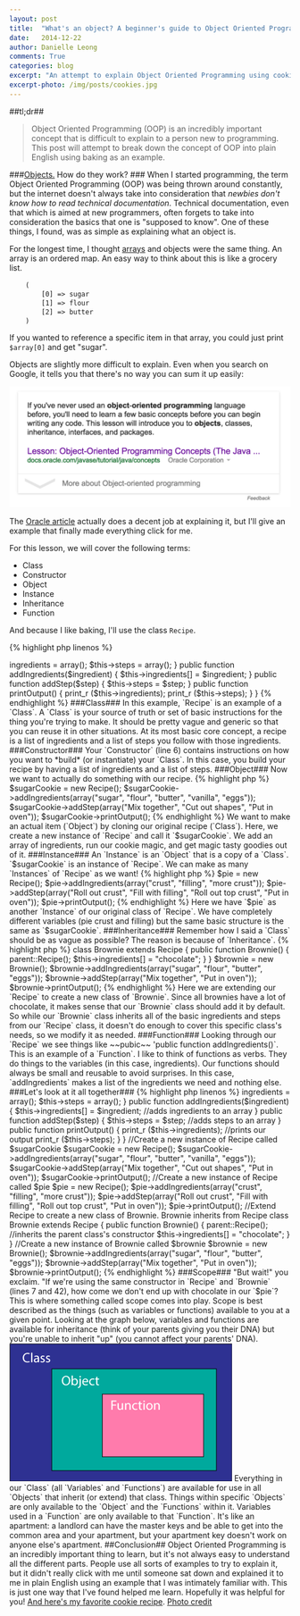 ```yaml
---
layout: post
title:  "What's an object? A beginner's guide to Object Oriented Programming"
date:   2014-12-22
author: Danielle Leong
comments: True
categories: blog
excerpt: "An attempt to explain Object Oriented Programming using cookies, pies, and brownies." 
excerpt-photo: /img/posts/cookies.jpg
---
```


##tl;dr##
>Object Oriented Programming (OOP) is an incredibly important concept that is difficult to explain to a person new to programming. This post will attempt to break down the concept of OOP into plain English using baking as an example. 

###<a href="/img/posts/magnets.jpg">Objects.</a> How do they work? ###
When I started programming, the term Object Oriented Programming (OOP) was being thrown around constantly, but the internet doesn't always take into consideration that *newbies don't know how to read technical documentation*. Technical documentation, even that which is aimed at new programmers, often forgets to take into consideration the basics that one is "supposed to know". One of these things, I found, was as simple as explaining what an object is. 

For the longest time, I thought <a href="http://php.net/manual/en/language.types.array.php">arrays</a> and objects were the same thing. An array is an ordered map. An easy way to think about this is like a grocery list. 

``` Array
    (
        [0] => sugar
        [1] => flour
        [2] => butter
    )
```

If you wanted to reference a specific item in that array, you could just print `$array[0]` and get "sugar". 
 
Objects are slightly more difficult to explain. Even when you search on Google, it tells you that there's no way you can sum it up easily: 

<img src="/img/posts/ooo.png" alt="Thanks, Google"/>

The <a href="http://docs.oracle.com/javase/tutorial/java/concepts/object.html">Oracle article</a> actually does a decent job at explaining it, but I'll give an example that finally made everything click for me. 

For this lesson, we will cover the following terms: 

* Class
* Constructor
* Object
* Instance 
* Inheritance
* Function

And because I like baking, I'll use the class `Recipe`.


{% highlight php linenos %}
<? php
class Recipe {
	protected $ingredients;
	protected $steps;

	public function Recipe() {
		$this->ingredients = array();
		$this->steps = array();
	}

	public function addIngredients($ingredient) {
		$this->ingredients[] = $ingredient;
	}

	public function addStep($step) {
		$this->steps = $step;
	}

	public function printOutput() {
		print_r ($this->ingredients);
		print_r ($this->steps);
	}
}

{% endhighlight %}


###Class###
In this example, `Recipe` is an example of a `Class`. A `Class` is your source of truth or set of basic instructions for the thing you're trying to make. It should be pretty vague and generic so that you can reuse it in other situations. At its most basic core concept, a recipe is a list of ingredients and a list of steps you follow with those ingredients. 

###Constructor###
Your `Constructor` (line 6) contains instructions on how you want to *build* (or instantiate) your `Class`. In this case, you build your recipe by having a list of ingredients and a list of steps. 


###Object###

Now we want to actually do something with our recipe. 
{% highlight php %}

$sugarCookie = new Recipe();
$sugarCookie->addIngredients(array("sugar", "flour", "butter", "vanilla", "eggs"));
$sugarCookie->addStep(array("Mix together", "Cut out shapes", "Put in oven"));
$sugarCookie->printOutput();

{% endhighlight %}

We want to make an actual item (`Object`) by cloning our original recipe (`Class`). Here, we create a new instance of `Recipe` and call it `$sugarCookie`. We add an array of ingredients, run our cookie magic, and get magic tasty goodies out of it.  

###Instance###
An `Instance` is an `Object` that is a copy of a `Class`. `$sugarCookie` is an instance of `Recipe`. We can make as many `Instances` of `Recipe` as we want! 

{% highlight php %}
$pie = new Recipe();
$pie->addIngredients(array("crust", "filling", "more crust"));
$pie->addStep(array("Roll out crust", "Fill with filling", "Roll out top crust", "Put in oven"));
$pie->printOutput();

{% endhighlight %}

Here we have `$pie` as another `Instance` of our original class of `Recipe`. We have completely different variables (pie crust and filling) but the same basic structure is the same as `$sugarCookie`. 

###Inheritance###
Remember how I said a `Class` should be as vague as possible? The reason is because of `Inheritance`. 

{% highlight php %}

class Brownie extends Recipe {
	public function Brownie() {
		parent::Recipe();
		$this->ingredients[] = "chocolate";
	}
}

$brownie = new Brownie();
$brownie->addIngredients(array("sugar", "flour", "butter", "eggs"));
$brownie->addStep(array("Mix together", "Put in oven"));
$brownie->printOutput();

{% endhighlight %}

Here we are extending our `Recipe` to create a new class of `Brownie`. Since all brownies have a lot of chocolate, it makes sense that our `Brownie` class should add it by default. So while our `Brownie` class inherits all of the basic ingredients and steps from our `Recipe` class, it doesn't do enough to cover this specific class's needs, so we modify it as needed.


###Function### 
Looking through our `Recipe` we see things like ~~pubic~~ 'public function addIngredients()`. This is an example of a `Function`. I like to think of functions as verbs. They do things to the variables (in this case, ingredients). Our functions should always be small and reusable to avoid surprises. In this case, `addIngredients` makes a list of the ingredients we need and nothing else. 

###Let's look at it all together###

{% highlight php linenos %}
<?php
//Make a new recipe class that is easy to duplicate 
class Recipe {
	protected $ingredients;
	protected $steps;

	public function Recipe() { //the constructor that builds our class
		$this->ingredients = array();
		$this->steps = array();
	}

	public function addIngredients($ingredient) {
		$this->ingredients[] = $ingredient; //adds ingredients to an array
	}

	public function addStep($step) {
		$this->steps = $step; //adds steps to an array
	}

	public function printOutput() {
		print_r ($this->ingredients); //prints our output
		print_r ($this->steps);
	}
}

//Create a new instance of Recipe called $sugarCookie
$sugarCookie = new Recipe();
$sugarCookie->addIngredients(array("sugar", "flour", "butter", "vanilla", "eggs"));
$sugarCookie->addStep(array("Mix together", "Cut out shapes", "Put in oven"));
$sugarCookie->printOutput();

//Create a new instance of Recipe called $pie
$pie = new Recipe();
$pie->addIngredients(array("crust", "filling", "more crust"));
$pie->addStep(array("Roll out crust", "Fill with filling", "Roll out top crust", "Put in oven"));
$pie->printOutput();


//Extend Recipe to create a new class of Brownie. Brownie inherits from Recipe
class Brownie extends Recipe {
	public function Brownie() {
		parent::Recipe(); //inherits the parent class's constructor 
		$this->ingredients[] = "chocolate";
	}
}

//Create a new instance of Brownie called $brownie
$brownie = new Brownie();
$brownie->addIngredients(array("sugar", "flour", "butter", "eggs"));
$brownie->addStep(array("Mix together", "Put in oven"));
$brownie->printOutput();

{% endhighlight %}


###Scope###
"But wait!" you exclaim. "If we're using the same constructor in `Recipe` and `Brownie` (lines 7 and 42), how come we don't end up with chocolate in our `$pie`? This is where something called scope comes into play. Scope is best described as the things (such as variables or functions) available to you at a given point. Looking at the graph below, variables and functions are available for inheritance (think of your parents giving you their DNA) but you're unable to inherit "up" (you cannot affect your parents' DNA). 

<img src="/img/posts/scope.png" alt="Scope box model"/>

Everything in our `Class` (all `Variables` and `Functions`) are available for use in all `Objects` that inherit (or extend) that class. Things within specific `Objects` are only available to the `Object` and the `Functions` within it. Variables used in a `Function` are only available to that `Function`. It's like an apartment: a landlord can have the master keys and be able to get into the common area and your apartment, but your apartment key doesn't work on anyone else's apartment.  

##Conclusion##
Object Oriented Programming is an incredibly important thing to learn, but it's not always easy to understand all the different parts. People use all sorts of examples to try to explain it, but it didn't really click with me until someone sat down and explained it to me in plain English using an example that I was intimately familiar with. This is just one way that I've found helped me learn. Hopefully it was helpful for you! 

<a href="http://www.seriouseats.com/recipes/2013/12/the-food-lab-best-chocolate-chip-cookie-recipe.html">And here's my favorite cookie recipe</a>.
 
<a href="http://www.ambitiouskitchen.com/2012/08/peanut-butter-chocolate-chip-cookies-with-sea-salt/">Photo credit</a>
